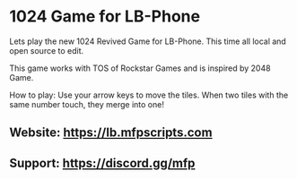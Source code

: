 # 1024 Game for LB-Phone
Lets play the new 1024 Revived Game for LB-Phone. This time all local and open source to edit.

This game works with TOS of Rockstar Games and is inspired by 2048 Game.

How to play: Use your arrow keys to move the tiles. When two tiles with the same number touch, they merge into one!

## Website: https://lb.mfpscripts.com
## Support: https://discord.gg/mfp
